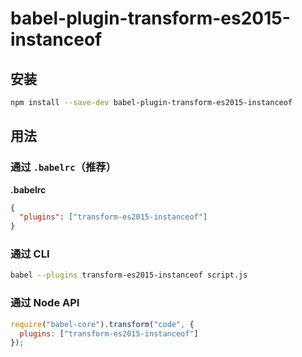 # babel-plugin-transform-es2015-instanceof

## 安装

```sh
npm install --save-dev babel-plugin-transform-es2015-instanceof
```

## 用法

### 通过 `.babelrc`（推荐）

**.babelrc**

```json
{
  "plugins": ["transform-es2015-instanceof"]
}
```

### 通过 CLI

```sh
babel --plugins transform-es2015-instanceof script.js
```

### 通过 Node API

```javascript
require("babel-core").transform("code", {
  plugins: ["transform-es2015-instanceof"]
});
```
